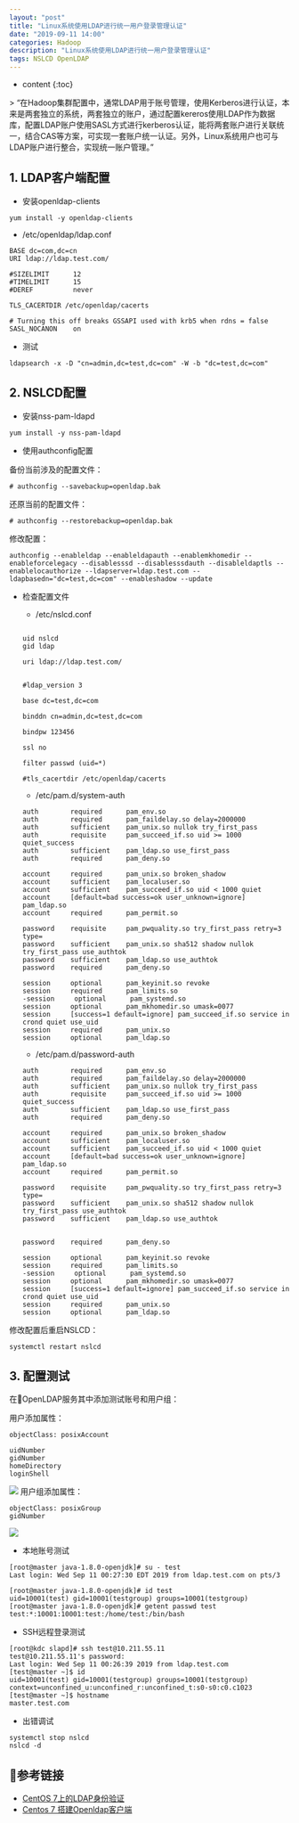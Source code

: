 ```yaml
---
layout: "post"
title: "Linux系统使用LDAP进行统一用户登录管理认证"
date: "2019-09-11 14:00"
categories: Hadoop
description: "Linux系统使用LDAP进行统一用户登录管理认证"
tags: NSLCD OpenLDAP
---
```


* content
{:toc}

<div class="postImg" style="background-image:url(http://carforeasy.cn/Linux系统使用LDAP进行统一用户登录管理认证-e0607cd8.png)"></div>
> “在Hadoop集群配置中，通常LDAP用于账号管理，使用Kerberos进行认证，本来是两套独立的系统，两套独立的账户，通过配置kereros使用LDAP作为数据库，配置LDAP账户使用SASL方式进行kerberos认证，能将两套账户进行关联统一，结合CAS等方案，可实现一套账户统一认证。另外，Linux系统用户也可与LDAP账户进行整合，实现统一账户管理。”





## 1. LDAP客户端配置

+ 安装openldap-clients

```
yum install -y openldap-clients
```

+ /etc/openldap/ldap.conf

```
BASE dc=com,dc=cn
URI ldap://ldap.test.com/

#SIZELIMIT      12
#TIMELIMIT      15
#DEREF          never

TLS_CACERTDIR /etc/openldap/cacerts

# Turning this off breaks GSSAPI used with krb5 when rdns = false
SASL_NOCANON    on
```

+ 测试

```
ldapsearch -x -D "cn=admin,dc=test,dc=com" -W -b "dc=test,dc=com"
```

## 2. NSLCD配置

+ 安装nss-pam-ldapd

```
yum install -y nss-pam-ldapd
```

+ 使用authconfig配置


备份当前涉及的配置文件：

```
# authconfig --savebackup=openldap.bak
```

还原当前的配置文件：

```
# authconfig --restorebackup=openldap.bak
```

修改配置：

```
authconfig --enableldap --enableldapauth --enablemkhomedir --enableforcelegacy --disablesssd --disablesssdauth --disableldaptls --enablelocauthorize --ldapserver=ldap.test.com --ldapbasedn="dc=test,dc=com" --enableshadow --update
```

+ 检查配置文件

  - /etc/nslcd.conf

  ```

  uid nslcd
  gid ldap

  uri ldap://ldap.test.com/


  #ldap_version 3

  base dc=test,dc=com

  binddn cn=admin,dc=test,dc=com

  bindpw 123456

  ssl no

  filter passwd (uid=*)

  #tls_cacertdir /etc/openldap/cacerts

  ```

  - /etc/pam.d/system-auth

  ```
  auth        required      pam_env.so
  auth        required      pam_faildelay.so delay=2000000
  auth        sufficient    pam_unix.so nullok try_first_pass
  auth        requisite     pam_succeed_if.so uid >= 1000 quiet_success
  auth        sufficient    pam_ldap.so use_first_pass
  auth        required      pam_deny.so

  account     required      pam_unix.so broken_shadow
  account     sufficient    pam_localuser.so
  account     sufficient    pam_succeed_if.so uid < 1000 quiet
  account     [default=bad success=ok user_unknown=ignore] pam_ldap.so
  account     required      pam_permit.so

  password    requisite     pam_pwquality.so try_first_pass retry=3 type=
  password    sufficient    pam_unix.so sha512 shadow nullok try_first_pass use_authtok
  password    sufficient    pam_ldap.so use_authtok
  password    required      pam_deny.so

  session     optional      pam_keyinit.so revoke
  session     required      pam_limits.so
  -session     optional      pam_systemd.so
  session     optional      pam_mkhomedir.so umask=0077
  session     [success=1 default=ignore] pam_succeed_if.so service in crond quiet use_uid
  session     required      pam_unix.so
  session     optional      pam_ldap.so
  ```

  - /etc/pam.d/password-auth
  
  ```
  auth        required      pam_env.so
  auth        required      pam_faildelay.so delay=2000000
  auth        sufficient    pam_unix.so nullok try_first_pass
  auth        requisite     pam_succeed_if.so uid >= 1000 quiet_success
  auth        sufficient    pam_ldap.so use_first_pass
  auth        required      pam_deny.so

  account     required      pam_unix.so broken_shadow
  account     sufficient    pam_localuser.so
  account     sufficient    pam_succeed_if.so uid < 1000 quiet
  account     [default=bad success=ok user_unknown=ignore] pam_ldap.so
  account     required      pam_permit.so

  password    requisite     pam_pwquality.so try_first_pass retry=3 type=
  password    sufficient    pam_unix.so sha512 shadow nullok try_first_pass use_authtok
  password    sufficient    pam_ldap.so use_authtok


  password    required      pam_deny.so

  session     optional      pam_keyinit.so revoke
  session     required      pam_limits.so
  -session     optional      pam_systemd.so
  session     optional      pam_mkhomedir.so umask=0077
  session     [success=1 default=ignore] pam_succeed_if.so service in crond quiet use_uid
  session     required      pam_unix.so
  session     optional      pam_ldap.so
  ```


修改配置后重启NSLCD：

```
systemctl restart nslcd
```


## 3. 配置测试

在OpenLDAP服务其中添加测试账号和用户组：

用户添加属性：

```
objectClass: posixAccount

uidNumber
gidNumber
homeDirectory
loginShell
```

![](http://carforeasy.cn/Linux系统使用LDAP进行统一用户登录管理认证-57d512f9.png)
用户组添加属性：

```
objectClass: posixGroup
gidNumber
```

![](http://carforeasy.cn/Linux系统使用LDAP进行统一用户登录管理认证-c3039d55.png)

+ 本地账号测试

```
[root@master java-1.8.0-openjdk]# su - test
Last login: Wed Sep 11 00:27:30 EDT 2019 from ldap.test.com on pts/3
```

```
[root@master java-1.8.0-openjdk]# id test
uid=10001(test) gid=10001(testgroup) groups=10001(testgroup)
[root@master java-1.8.0-openjdk]# getent passwd test
test:*:10001:10001:test:/home/test:/bin/bash
```

+ SSH远程登录测试

```
[root@kdc slapd]# ssh test@10.211.55.11
test@10.211.55.11's password:
Last login: Wed Sep 11 00:26:39 2019 from ldap.test.com
[test@master ~]$ id
uid=10001(test) gid=10001(testgroup) groups=10001(testgroup) context=unconfined_u:unconfined_r:unconfined_t:s0-s0:c0.c1023
[test@master ~]$ hostname
master.test.com
```

+ 出错调试

```
systemctl stop nslcd
nslcd -d
```

## 参考链接

+ [CentOS 7上的LDAP身份验证](https://codeday.me/bug/20181110/370430.html)
+ [Centos 7 搭建Openldap客户端](https://www.jianshu.com/p/af295531eaf6)
